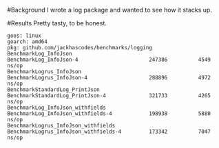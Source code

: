 #Background
I wrote a log package and wanted to see how it stacks up.

#Results
Pretty tasty, to be honest.
```
goos: linux
goarch: amd64
pkg: github.com/jackhascodes/benchmarks/logging
BenchmarkLog_InfoJson
BenchmarkLog_InfoJson-4                 	  247386	      4549 ns/op
BenchmarkLogrus_InfoJson
BenchmarkLogrus_InfoJson-4              	  288896	      4972 ns/op
BenchmarkStandardLog_PrintJson
BenchmarkStandardLog_PrintJson-4        	  321733	      4265 ns/op
BenchmarkLog_InfoJson_withfields
BenchmarkLog_InfoJson_withfields-4      	  198938	      5880 ns/op
BenchmarkLogrus_InfoJson_withfields
BenchmarkLogrus_InfoJson_withfields-4   	  173342	      7047 ns/op
```
